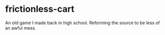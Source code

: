# frictionless-cart
An old game I made back in high school. Reforming the source to be less of an awful mess.
